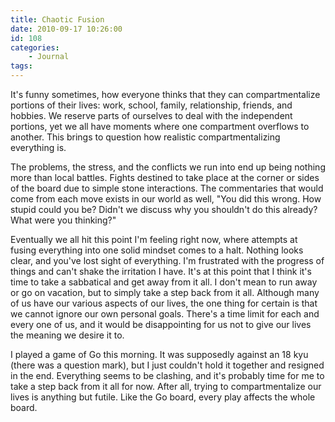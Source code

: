 ```yaml
---
title: Chaotic Fusion
date: 2010-09-17 10:26:00
id: 108
categories:
	- Journal
tags:
---
```


It's funny sometimes, how everyone thinks that they can compartmentalize portions of their lives: work, school, family, relationship, friends, and hobbies. We reserve parts of ourselves to deal with the independent portions, yet we all have moments where one compartment overflows to another. This brings to question how realistic compartmentalizing everything is.

The problems, the stress, and the conflicts we run into end up being nothing more than local battles. Fights destined to take place at the corner or sides of the board due to simple stone interactions. The commentaries that would come from each move exists in our world as well, "You did this wrong. How stupid could you be? Didn't we discuss why you shouldn't do this already? What were you thinking?"

Eventually we all hit this point I'm feeling right now, where attempts at fusing everything into one solid mindset comes to a halt. Nothing looks clear, and you've lost sight of everything. I'm frustrated with the progress of things and can't shake the irritation I have. It's at this point that I think it's time to take a sabbatical and get away from it all. I don't mean to run away or go on vacation, but to simply take a step back from it all. Although many of us have our various aspects of our lives, the one thing for certain is that we cannot ignore our own personal goals. There's a time limit for each and every one of us, and it would be disappointing for us not to give our lives the meaning we desire it to.

I played a game of Go this morning. It was supposedly against an 18 kyu (there was a question mark), but I just couldn't hold it together and resigned in the end. Everything seems to be clashing, and it's probably time for me to take a step back from it all for now. After all, trying to compartmentalize our lives is anything but futile. Like the Go board, every play affects the whole board.